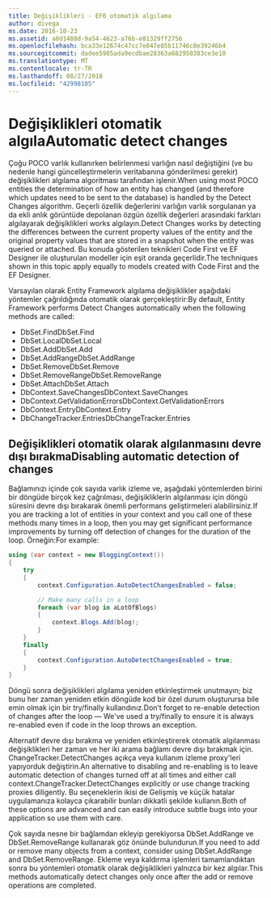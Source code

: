 ```yaml
---
title: Değişiklikleri - EF6 otomatik algılama
author: divega
ms.date: 2016-10-23
ms.assetid: a8d1488d-9a54-4623-a76b-e81329ff2756
ms.openlocfilehash: bca33e12674c47cc7e047e85b11746c8e39246b4
ms.sourcegitcommit: dadee5905ada9ecdbae28363a682950383ce3e10
ms.translationtype: MT
ms.contentlocale: tr-TR
ms.lasthandoff: 08/27/2018
ms.locfileid: "42998105"
---
```

# <a name="automatic-detect-changes"></a><span data-ttu-id="488f9-102">Değişiklikleri otomatik algıla</span><span class="sxs-lookup"><span data-stu-id="488f9-102">Automatic detect changes</span></span>
<span data-ttu-id="488f9-103">Çoğu POCO varlık kullanırken belirlenmesi varlığın nasıl değiştiğini (ve bu nedenle hangi güncelleştirmelerin veritabanına gönderilmesi gerekir) değişiklikleri algılama algoritması tarafından işlenir.</span><span class="sxs-lookup"><span data-stu-id="488f9-103">When using most POCO entities the determination of how an entity has changed (and therefore which updates need to be sent to the database) is handled by the Detect Changes algorithm.</span></span> <span data-ttu-id="488f9-104">Geçerli özellik değerlerini varlığın varlık sorgulanan ya da ekli anlık görüntüde depolanan özgün özellik değerleri arasındaki farkları algılayarak değişiklikleri works algılayın.</span><span class="sxs-lookup"><span data-stu-id="488f9-104">Detect Changes works by detecting the differences between the current property values of the entity and the original property values that are stored in a snapshot when the entity was queried or attached.</span></span> <span data-ttu-id="488f9-105">Bu konuda gösterilen teknikleri Code First ve EF Designer ile oluşturulan modeller için eşit oranda geçerlidir.</span><span class="sxs-lookup"><span data-stu-id="488f9-105">The techniques shown in this topic apply equally to models created with Code First and the EF Designer.</span></span>  

<span data-ttu-id="488f9-106">Varsayılan olarak Entity Framework algılama değişiklikler aşağıdaki yöntemler çağrıldığında otomatik olarak gerçekleştirir:</span><span class="sxs-lookup"><span data-stu-id="488f9-106">By default, Entity Framework performs Detect Changes automatically when the following methods are called:</span></span>  

- <span data-ttu-id="488f9-107">DbSet.Find</span><span class="sxs-lookup"><span data-stu-id="488f9-107">DbSet.Find</span></span>  
- <span data-ttu-id="488f9-108">DbSet.Local</span><span class="sxs-lookup"><span data-stu-id="488f9-108">DbSet.Local</span></span>  
- <span data-ttu-id="488f9-109">DbSet.Add</span><span class="sxs-lookup"><span data-stu-id="488f9-109">DbSet.Add</span></span>  
- <span data-ttu-id="488f9-110">DbSet.AddRange</span><span class="sxs-lookup"><span data-stu-id="488f9-110">DbSet.AddRange</span></span>
- <span data-ttu-id="488f9-111">DbSet.Remove</span><span class="sxs-lookup"><span data-stu-id="488f9-111">DbSet.Remove</span></span>  
- <span data-ttu-id="488f9-112">DbSet.RemoveRange</span><span class="sxs-lookup"><span data-stu-id="488f9-112">DbSet.RemoveRange</span></span>
- <span data-ttu-id="488f9-113">DbSet.Attach</span><span class="sxs-lookup"><span data-stu-id="488f9-113">DbSet.Attach</span></span>  
- <span data-ttu-id="488f9-114">DbContext.SaveChanges</span><span class="sxs-lookup"><span data-stu-id="488f9-114">DbContext.SaveChanges</span></span>  
- <span data-ttu-id="488f9-115">DbContext.GetValidationErrors</span><span class="sxs-lookup"><span data-stu-id="488f9-115">DbContext.GetValidationErrors</span></span>  
- <span data-ttu-id="488f9-116">DbContext.Entry</span><span class="sxs-lookup"><span data-stu-id="488f9-116">DbContext.Entry</span></span>  
- <span data-ttu-id="488f9-117">DbChangeTracker.Entries</span><span class="sxs-lookup"><span data-stu-id="488f9-117">DbChangeTracker.Entries</span></span>  

## <a name="disabling-automatic-detection-of-changes"></a><span data-ttu-id="488f9-118">Değişiklikleri otomatik olarak algılanmasını devre dışı bırakma</span><span class="sxs-lookup"><span data-stu-id="488f9-118">Disabling automatic detection of changes</span></span>  

<span data-ttu-id="488f9-119">Bağlamınızı içinde çok sayıda varlık izleme ve, aşağıdaki yöntemlerden birini bir döngüde birçok kez çağrılması, değişikliklerin algılanması için döngü süresini devre dışı bırakarak önemli performans geliştirmeleri alabilirsiniz.</span><span class="sxs-lookup"><span data-stu-id="488f9-119">If you are tracking a lot of entities in your context and you call one of these methods many times in a loop, then you may get significant performance improvements by turning off detection of changes for the duration of the loop.</span></span> <span data-ttu-id="488f9-120">Örneğin:</span><span class="sxs-lookup"><span data-stu-id="488f9-120">For example:</span></span>  

``` csharp
using (var context = new BloggingContext())
{
    try
    {
        context.Configuration.AutoDetectChangesEnabled = false;

        // Make many calls in a loop
        foreach (var blog in aLotOfBlogs)
        {
            context.Blogs.Add(blog);
        }
    }
    finally
    {
        context.Configuration.AutoDetectChangesEnabled = true;
    }
}
```  

<span data-ttu-id="488f9-121">Döngü sonra değişiklikleri algılama yeniden etkinleştirmek unutmayın; biz bunu her zaman yeniden etkin döngüde kod bir özel durum oluşturursa bile emin olmak için bir try/finally kullandınız.</span><span class="sxs-lookup"><span data-stu-id="488f9-121">Don’t forget to re-enable detection of changes after the loop — We've used a try/finally to ensure it is always re-enabled even if code in the loop throws an exception.</span></span>  

<span data-ttu-id="488f9-122">Alternatif devre dışı bırakma ve yeniden etkinleştirerek otomatik algılanması değişiklikleri her zaman ve her iki arama bağlamı devre dışı bırakmak için. ChangeTracker.DetectChanges açıkça veya kullanım izleme proxy'leri yapıyorduk değiştirin.</span><span class="sxs-lookup"><span data-stu-id="488f9-122">An alternative to disabling and re-enabling is to leave automatic detection of changes turned off at all times and either call context.ChangeTracker.DetectChanges explicitly or use change tracking proxies diligently.</span></span> <span data-ttu-id="488f9-123">Bu seçeneklerin ikisi de Gelişmiş ve küçük hatalar uygulamanıza kolayca çıkarabilir bunları dikkatli şekilde kullanın.</span><span class="sxs-lookup"><span data-stu-id="488f9-123">Both of these options are advanced and can easily introduce subtle bugs into your application so use them with care.</span></span>  

<span data-ttu-id="488f9-124">Çok sayıda nesne bir bağlamdan ekleyip gerekiyorsa DbSet.AddRange ve DbSet.RemoveRange kullanarak göz önünde bulundurun.</span><span class="sxs-lookup"><span data-stu-id="488f9-124">If you need to add or remove many objects from a context, consider using DbSet.AddRange and DbSet.RemoveRange.</span></span> <span data-ttu-id="488f9-125">Ekleme veya kaldırma işlemleri tamamlandıktan sonra bu yöntemleri otomatik olarak değişiklikleri yalnızca bir kez algılar.</span><span class="sxs-lookup"><span data-stu-id="488f9-125">This methods automatically detect changes only once after the add or remove operations are completed.</span></span> 
